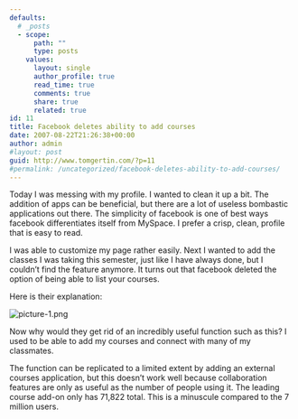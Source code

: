 ```yaml
---
defaults:
  # _posts
  - scope:
      path: ""
      type: posts
    values:
      layout: single
      author_profile: true
      read_time: true
      comments: true
      share: true
      related: true
id: 11
title: Facebook deletes ability to add courses
date: 2007-08-22T21:26:38+00:00
author: admin
#layout: post
guid: http://www.tomgertin.com/?p=11
#permalink: /uncategorized/facebook-deletes-ability-to-add-courses/
---
```

Today I was messing with my profile. I wanted to clean it up a bit. The addition of apps can be beneficial, but there are a lot of useless bombastic applications out there. The simplicity of facebook is one of best ways facebook differentiates itself from MySpace. I prefer a crisp, clean, profile that is easy to read.

I was able to customize my page rather easily. Next I wanted to add the classes I was taking this semester, just like I have always done, but I couldn’t find the feature anymore. It turns out that facebook deleted the option of being able to list your courses.

Here is their explanation:

![picture-1.png](http://www.tomgertin.com/blog/wp-content/uploads/2007/08/picture-1.png)

Now why would they get rid of an incredibly useful function such as this? I used to be able to add my courses and connect with many of my classmates.

The function can be replicated to a limited extent by adding an external courses application, but this doesn’t work well because collaboration features are only as useful as the number of people using it. The leading course add-on only has 71,822 total. This is a minuscule compared to the 7 million users.

